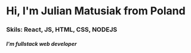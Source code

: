 <h1>Hi, I'm Julian Matusiak from Poland</h1>
<h3>Skils: React, JS, HTML, CSS, NODEJS</h3>
<h5>I'm fullstack web developer</h5>

